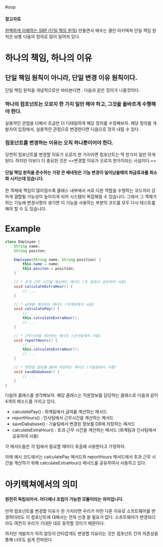 #oop
#### 참고자료 

[ 완벽하게 이해하는 SRP (단일 책임 원칙)](https://inpa.tistory.com/entry/OOP-%F0%9F%92%A0-%EC%95%84%EC%A3%BC-%EC%89%BD%EA%B2%8C-%EC%9D%B4%ED%95%B4%ED%95%98%EB%8A%94-SRP-%EB%8B%A8%EC%9D%BC-%EC%B1%85%EC%9E%84-%EC%9B%90%EC%B9%99)
만들면서 배우는 클린 아키텍쳐 
단일 책임 원칙은 보통 다음의 정의로 많이 알려져 있다. 
# 하나의 책임, 하나의 이유 
## 단일 책임 원칙이 아니라, 단일 변경 이유  원칙이다. 

단일 책임 원칙을 개념적으로만 바라본다면 . 다음과 같은 정의가 나올것이다. 
### 하나의 컴포넌트는 오로지 한 가지 일만 해야 하고, 그것을 올바르게 수행해야 한다. 

실용적인 관점을 더해서 조금만 더 디테일하게 해당 정의를 수정해보자. 해당 정의를 개발자의 입장에서, 실용적인 관점으로 변경한다면 다음으로 정의 내릴 수 있다 .

### 컴포넌트를 변경하는 이유는 오직 하나뿐이어야 한다. 

당연히 컴포넌트를 변경할 이유가 오로지 한 가지라면 컴포넌트는 딱 한가지 일만 하게 된다. 하지만 이보다 더 중요한 것은 ==변경할 이유가 오로지 한가지라는 사실이다.== 

#### 단일 책임 원칙을 준수하는 가장 큰 베네핏은 기능 변경이 일어났을때의 파급효과를 최소화 시키는데 있습니다. 

한 객체에 책임이 많아질수록 클래스 내부에서 서로 다른 역할을 수행하는 코드끼리 강하게 결합될 가능성이 높아지게 되어 시스템이 복잡해질 수 있습니다. 그래서  그 객체가 하는 기능에 변경사항이 생기면 이 기능을 사용하는 부분의 코드를 모두 다시 테스트를 해야 할 수 도 있습니다. 


# Example 
```java
class Employee {
    String name;
    String positon;

    Employee(String name, String position) {
        this.name = name;
        this.positon = position;
    }

	// * 초과 근무 시간을 계산하는 메서드 (두 팀에서 공유하여 사용)
    void calculateExtraHour() {
        // ...
    }

    // * 급여를 계산하는 메서드 (회계팀에서 사용)
    void calculatePay() {
        // ...
        this.calculateExtraHour();
        // ...
    }

    // * 근무시간을 계산하는 메서드 (인사팀에서 사용)
    void reportHours() {
        // ...
        this.calculateExtraHour();
        // ...
    }

    // * 변경된 정보를 DB에 저장하는 메서드 (기술팀에서 사용)
    void saveDababase() {
        // ...
    }
}
```

다음의 클래스를 생각해보자. 해당 클래스는 직원정보를 담당하는 클래스로 다음과 같이 4개의 메소드를 가지고 있다. 

- calculatePay() : 회계팀에서 급여를 계산하는 메서드
- reportHours() : 인사팀에서 근무시간을 계산하는 메서드 
- saveDababase() : 기술팀에서 변경된 정보를 DB에 저장하는 메서드
- calculateExtraHour() : 초과 근무 시간을 계산하는 메서드 (회계팀과 인사팀에서 공유하여 사용)

각 메서드들은 각 팀에서 필요할 때마다 호출해 사용한다고 가정하자. 

아래 예시 코드에서는 calculatePay 메서드와 reportHours 메서드에서 초과 근무 시간을 계산하기 위해 calculateExtraHour() 메서드를 공유하여서 사용하고 있다. 

# 아키텍쳐에서의 의미

#### 완전히 독립되어서. 어디에나 조립이 가능한 모듈이라는 의미입니다. 

만약 컴포넌트를 변경할 이유가 한 가지라면 우리가 어떤 다른 이유로 소프트웨어를 변경하더라도 이 컴포넌트에 대해서는 전혀 신경 쓸 필요가 없다. 소프트웨어가 변경되더라도 여전히 우리가 기대한 대로 동작할 것이기 때문이다. 

하지만 개발자가 익히 알듯이 안타깝게도 변경할 이유라는 것은 컴포넌트 간의 의존성을 통해 너무도 쉽게 전파된다. 

